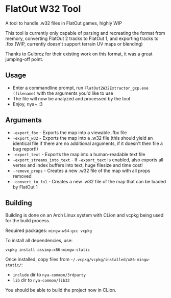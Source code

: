 # FlatOut W32 Tool

A tool to handle .w32 files in FlatOut games, highly WIP

This tool is currently only capable of parsing and recreating the format from memory, converting FlatOut 2 tracks to FlatOut 1, and exporting tracks to .fbx (WIP, currently doesn't support terrain UV maps or blending)

Thanks to Gulbroz for their existing work on this format, it was a great jumping-off point.

## Usage

- Enter a commandline prompt, run `FlatOut2W32Extractor_gcp.exe (filename)` with the arguments you'd like to use
- The file will now be analyzed and processed by the tool
- Enjoy, nya~ :3

## Arguments

- `-export_fbx` - Exports the map into a viewable .fbx file
- `-export_w32` - Exports the map into a .w32 file (this should yield an identical file if there are no additional arguments, if it doesn't then file a bug report!)
- `-export_text` - Exports the map into a human-readable text file
- `-export_streams_into_text` - If `-export_text` is enabled, also exports all vertex and index buffers into text, huge filesize and time cost!
- `-remove_props` - Creates a new .w32 file of the map with all props removed
- `-convert_to_fo1` - Creates a new .w32 file of the map that can be loaded by FlatOut 1

## Building

Building is done on an Arch Linux system with CLion and vcpkg being used for the build process.

Required packages: `mingw-w64-gcc vcpkg`

To install all dependencies, use:
```console
vcpkg install assimp:x86-mingw-static
```

Once installed, copy files from `~/.vcpkg/vcpkg/installed/x86-mingw-static/`:

- `include` dir to `nya-common/3rdparty`
- `lib` dir to `nya-common/lib32`

You should be able to build the project now in CLion.
